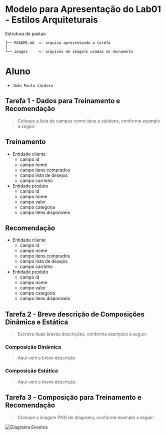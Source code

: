 # Modelo para Apresentação do Lab01 - Estilos Arquiteturais

Estrutura de pastas:

~~~
├── README.md  <- arquivo apresentando a tarefa
│
└── images     <- arquivos de imagens usadas no documento
~~~

# Aluno
* `João Paulo Cardoso`

## Tarefa 1 - Dados para Treinamento e Recomendação

> Coloque a lista de campos como itens e subitens, conforme exemplo a seguir:
>
## Treinamento
* Entidade cliente
  * campo id
  * campo nome
  * campo itens comprados
  * campo lista de desejos
  * campo carrinho
* Entidade produto
  * campo id
  * campo nome
  * campo valor
  * campo categoria
  * campo itens disponíveis
 
 ## Recomendação 
* Entidade cliente
  * campo id
  * campo nome
  * campo itens comprados
  * campo lista de desejos
  * campo carrinho
* Entidade produto
  * campo id
  * campo nome
  * campo valor
  * campo categoria
  * campo itens disponíveis

## Tarefa 2 - Breve descrição de Composições Dinâmica e Estática

> Escreva duas breves descrições, conforme exemplos a seguir:
>
### Composição Dinâmica
> Aqui vem a breve descrição
### Composição Estática
> Aqui vem a breve descrição.

## Tarefa 3 - Composição para Treinamento e Recomendação

> Coloque a imagem PNG do diagrama, conforme exemplo a seguir:
>
![Diagrama Eventos](images/recomendation-composition.png)
